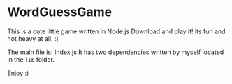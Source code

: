 # WordGuessGame

This is a cute little game written in Node.js
Download and play it! its fun and not heavy at all. :)

The main file is: Index.js
It has two dependencies written by myself located in the `lib` folder.

Enjoy :)
